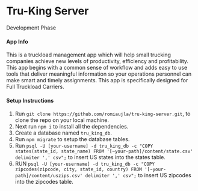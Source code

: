 # Tru-King Server 
Development Phase
 
 #### App Info
 This is a truckload management app which will help small trucking companies achieve new levels of productivity, efficiency and profitability. This app begins with a common sense of workflow and adds easy to use tools that deliver meaningful information so your operations personnel can make smart and timely assignments. This app is specifically designed for Full Truckload Carriers. 

 #### Setup Instructions
 1. Run `git clone https://github.com/romiaujla/tru-king-server.git`, to clone the repo on your local machine.
 2. Next run `npm i` to install all the dependencies.
 3. Create a database named `tru_king_db`.
 4. Run `npm migrate` to setup the database tables.
 5. Run `psql -U [your-username] -d tru_king_db -c "COPY states(state_id, state_name) FROM '[~your-path]/content/state.csv' delimiter ',' csv";` to insert US states into the states table.
 6. RUN `psql -U [your-username] -d tru_king_db -c "COPY zipcodes(zipcode, city, state_id, country) FROM '[~your-path]/content/uszips.csv' delimiter ',' csv";` to insert US zipcodes into the zipcodes table.
